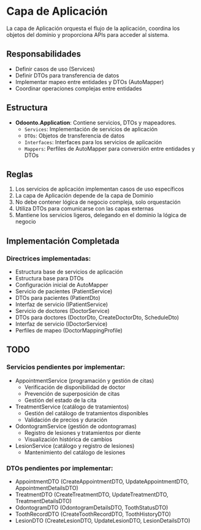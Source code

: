 # Capa de Aplicación

La capa de Aplicación orquesta el flujo de la aplicación, coordina los objetos del dominio y proporciona APIs para acceder al sistema.

## Responsabilidades

- Definir casos de uso (Services)
- Definir DTOs para transferencia de datos
- Implementar mapeo entre entidades y DTOs (AutoMapper)
- Coordinar operaciones complejas entre entidades

## Estructura

- **Odoonto.Application**: Contiene servicios, DTOs y mapeadores.
  - `Services`: Implementación de servicios de aplicación
  - `DTOs`: Objetos de transferencia de datos
  - `Interfaces`: Interfaces para los servicios de aplicación
  - `Mappers`: Perfiles de AutoMapper para conversión entre entidades y DTOs

## Reglas

1. Los servicios de aplicación implementan casos de uso específicos
2. La capa de Aplicación depende de la capa de Dominio
3. No debe contener lógica de negocio compleja, solo orquestación
4. Utiliza DTOs para comunicarse con las capas externas
5. Mantiene los servicios ligeros, delegando en el dominio la lógica de negocio 

## Implementación Completada

### Directrices implementadas:
- Estructura base de servicios de aplicación
- Estructura base para DTOs
- Configuración inicial de AutoMapper
- Servicio de pacientes (PatientService)
- DTOs para pacientes (PatientDto)
- Interfaz de servicio (IPatientService)
- Servicio de doctores (DoctorService)
- DTOs para doctores (DoctorDto, CreateDoctorDto, ScheduleDto)
- Interfaz de servicio (IDoctorService)
- Perfiles de mapeo (DoctorMappingProfile)

## TODO

### Servicios pendientes por implementar:
- AppointmentService (programación y gestión de citas)
  - Verificación de disponibilidad de doctor
  - Prevención de superposición de citas
  - Gestión del estado de la cita
- TreatmentService (catálogo de tratamientos)
  - Gestión del catálogo de tratamientos disponibles
  - Validación de precios y duración
- OdontogramService (gestión de odontogramas)
  - Registro de lesiones y tratamientos por diente
  - Visualización histórica de cambios
- LesionService (catálogo y registro de lesiones)
  - Mantenimiento del catálogo de lesiones

### DTOs pendientes por implementar:
- AppointmentDTO (CreateAppointmentDTO, UpdateAppointmentDTO, AppointmentDetailsDTO)
- TreatmentDTO (CreateTreatmentDTO, UpdateTreatmentDTO, TreatmentDetailsDTO)
- OdontogramDTO (OdontogramDetailsDTO, ToothStatusDTO)
- ToothRecordDTO (CreateToothRecordDTO, ToothHistoryDTO)
- LesionDTO (CreateLesionDTO, UpdateLesionDTO, LesionDetailsDTO) 